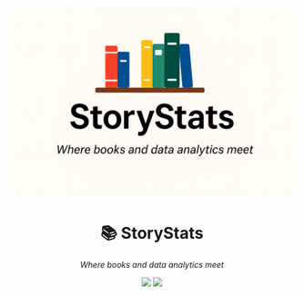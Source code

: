 <p align="center">
  <img src="file_00000000802061fb8e6008cca49b2090.png" alt="StoryStats Banner" width="800"/>
</p>

<h1 align="center">📚 StoryStats</h1>

<p align="center">
  <i>Where books and data analytics meet</i>
</p>

<p align="center">
  <img src="https://img.shields.io/badge/Tools-Python%20|%20SQL%20|%20Tableau%20|%20NLP-blue?style=for-the-badge"/>
  <img src="https://img.shields.io/badge/Theme-Books%20%26%20Publishing-lightgrey?style=for-the-badge"/>
</p>
